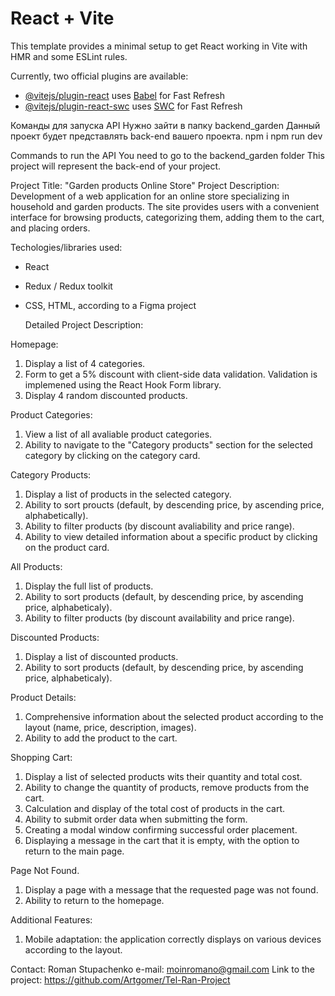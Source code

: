# React + Vite

This template provides a minimal setup to get React working in Vite with HMR and some ESLint rules.

Currently, two official plugins are available:

- [@vitejs/plugin-react](https://github.com/vitejs/vite-plugin-react/blob/main/packages/plugin-react/README.md) uses [Babel](https://babeljs.io/) for Fast Refresh
- [@vitejs/plugin-react-swc](https://github.com/vitejs/vite-plugin-react-swc) uses [SWC](https://swc.rs/) for Fast Refresh



Команды для запуска API
Нужно зайти в папку backend_garden
Данный проект будет представлять back-end вашего проекта.
npm i 
npm run dev 

Commands to run the API
You need to go to the backend_garden folder
This project will represent the back-end of your project.

Project Title: "Garden products Online Store"
Project Description: Development of a web application for an online store specializing in household and garden products. The site provides users with a convenient interface for browsing products, categorizing them, adding them to the cart, and placing orders.

Techologies/libraries used:
 - React
 - Redux / Redux toolkit
 - CSS, HTML, according to a Figma project

   Detailed Project Description:

 Homepage:
 1. Display a list of 4 categories.
 2. Form to get a 5% discount with client-side data validation. Validation is implemened using the React Hook Form library.
 3. Display 4 random discounted products.

 Product Categories:
 1. View a list of all avaliable product categories.
 2. Ability to navigate to the "Category products" section for the selected category by clicking on the category card.

 Category Products:
 1. Display a list of products in the selected category.
 2. Ability to sort proucts (default, by descending price, by ascending price, alphabetically).
 3. Ability to filter products (by discount avaliability and price range).
 4. Ability to view detailed information about a specific product by clicking on the product card.

All Products:
 1. Display the full list of products.
 2. Ability to sort products (default, by descending price, by ascending price, alphabeticaly).
 3. Ability to filter products (by discount availability and price range).

 Discounted Products:
 1. Display a list of discounted products.
 2. Ability to sort products (default, by descending price, by ascending price, alphabeticaly).

 Product Details:
 1. Comprehensive information about the selected product according to the layout (name, price, description, images).
 2. Ability to add the product to the cart.

Shopping Cart:
 1. Display a list of selected products wits their quantity and total cost.
 2. Ability to change the quantity of products, remove products from the cart.
 3. Calculation and display of the total cost of products in the cart.
 4. Ability to submit order data when submitting the form.
 5. Creating a modal window confirming successful order placement.
 6. Displaying a message in the cart that it is empty, with the option to return to the main page.

 Page Not Found.
 1. Display a page with a message that the requested page was not found.
 2. Ability to return to the homepage.

Additional Features:
 1. Mobile adaptation: the application correctly displays on various devices according to the layout.

 Contact: Roman Stupachenko e-mail: moinromano@gmail.com
 Link to the project:  https://github.com/Artgomer/Tel-Ran-Project
